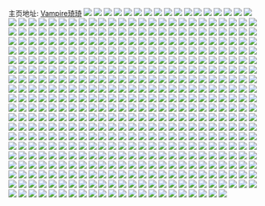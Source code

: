 主页地址: [Vampire琦琦](https://weibo.com/u/5439391860) 
![](https://wx4.sinaimg.cn/mw2000/005W78iMly1h4go2rgod5j31be0vlncm.jpg) 
![](https://wx4.sinaimg.cn/mw2000/005W78iMly1h4go2lp2k6j32yo1z47wm.jpg) 
![](https://wx4.sinaimg.cn/mw2000/005W78iMly1h4go2tb68bj32yo1o2npg.jpg) 
![](https://wx4.sinaimg.cn/mw2000/005W78iMly1h4go2nvzfaj32b5340e83.jpg) 
![](https://wx4.sinaimg.cn/mw2000/005W78iMly1h4go2qkilzj33402dq4qt.jpg) 
![](https://wx4.sinaimg.cn/mw2000/005W78iMly1h4fiqw9nl8j32yo280kjo.jpg) 
![](https://wx4.sinaimg.cn/mw2000/005W78iMly1h4fiqfscz3j30xc2kl7wi.jpg) 
![](https://wx4.sinaimg.cn/mw2000/005W78iMly1h4fir1og6xj32802yoqv8.jpg) 
![](https://wx4.sinaimg.cn/mw2000/005W78iMly1h4fiqdkmapj30xc31nx6p.jpg) 
![](https://wx4.sinaimg.cn/mw2000/005W78iMly1h4fiqnql4qj30xc30c7wi.jpg) 
![](https://wx4.sinaimg.cn/mw2000/005W78iMly1h4fiqsodtkj30uk36lx6p.jpg) 
![](https://wx4.sinaimg.cn/mw2000/005W78iMly1h4fiqhllgcj30xc2mg7wi.jpg) 
![](https://wx4.sinaimg.cn/mw2000/005W78iMly1h4fiqkq4f0j30xc3gtnpe.jpg) 
![](https://wx4.sinaimg.cn/mw2000/005W78iMly1h4fiqqkorhj30xc3uwe82.jpg) 
![](https://wx4.sinaimg.cn/mw2000/005W78iMly1h4f0y89lc7j30xc2tkx6p.jpg) 
![](https://wx4.sinaimg.cn/mw2000/005W78iMly1h4f0y9yi3qj315o29chdt.jpg) 
![](https://wx4.sinaimg.cn/mw2000/005W78iMly1h4f0yblk3bj315o2coe81.jpg) 
![](https://wx4.sinaimg.cn/mw2000/005W78iMly1h4f0ymqcu6j32c0340e85.jpg) 
![](https://wx4.sinaimg.cn/mw2000/005W78iMly1h4f0yhrabxj32802yokjo.jpg) 
![](https://wx4.sinaimg.cn/mw2000/005W78iMly1h4f0yyfixuj31842661ky.jpg) 
![](https://wx4.sinaimg.cn/mw2000/005W78iMly1h4f0ypdoeaj32802he7wj.jpg) 
![](https://wx4.sinaimg.cn/mw2000/005W78iMly1h4f0yitq1gj33402c0e82.jpg) 
![](https://wx4.sinaimg.cn/mw2000/005W78iMly1h4f0ykyjt9j32ch3401l0.jpg) 
![](https://wx4.sinaimg.cn/mw2000/005W78iMly1h4f0yqm3udj33402c0x6q.jpg) 
![](https://wx4.sinaimg.cn/mw2000/005W78iMly1h4f0ywzf9ij3184276b2b.jpg) 
![](https://wx4.sinaimg.cn/mw2000/005W78iMly1h4f0yemqtjj315o335u0y.jpg) 
![](https://wx4.sinaimg.cn/mw2000/005W78iMly1h4f0yu5odcj32yo1o2b2b.jpg) 
![](https://wx4.sinaimg.cn/mw2000/005W78iMly1h4f0z0hbezj32t927fx6r.jpg) 
![](https://wx4.sinaimg.cn/mw2000/005W78iMly1h4f0yrqpdqj33403407wj.jpg) 
![](https://wx4.sinaimg.cn/mw2000/005W78iMly1h46elo2vovj329e340b2c.jpg) 
![](https://wx4.sinaimg.cn/mw2000/005W78iMly1h46elj098yj32c0340e83.jpg) 
![](https://wx4.sinaimg.cn/mw2000/005W78iMly1h42zk00068j33402c0kjl.jpg) 
![](https://wx4.sinaimg.cn/mw2000/005W78iMly1h42zjwu1lwj326y2y31kz.jpg) 
![](https://wx4.sinaimg.cn/mw2000/005W78iMly1h42zk15nq4j33402c0kjl.jpg) 
![](https://wx4.sinaimg.cn/mw2000/005W78iMly1h42zjv3s9uj32db35snpd.jpg) 
![](https://wx4.sinaimg.cn/mw2000/005W78iMly1h42zovew1jj33402c0npd.jpg) 
![](https://wx4.sinaimg.cn/mw2000/005W78iMly1h3ysqh7pdcj315o1qikb8.jpg) 
![](https://wx4.sinaimg.cn/mw2000/005W78iMly1h3ysqj1swpj31o22zmu0z.jpg) 
![](https://wx4.sinaimg.cn/mw2000/005W78iMly1h3ysqjznc1j315o2ete08.jpg) 
![](https://wx4.sinaimg.cn/mw2000/005W78iMly1h3ysqmr0imj31o22yohdv.jpg) 
![](https://wx4.sinaimg.cn/mw2000/005W78iMly1h3ysqn9vzpj31r02c0hdt.jpg) 
![](https://wx4.sinaimg.cn/mw2000/005W78iMly1h3ysqp2r42j31o22yob2b.jpg) 
![](https://wx4.sinaimg.cn/mw2000/005W78iMly1h3ysqgtedij32c0340e81.jpg) 
![](https://wx4.sinaimg.cn/mw2000/005W78iMly1h3ysqqk8ioj31nd2xwe83.jpg) 
![](https://wx4.sinaimg.cn/mw2000/005W78iMly1h3ysqh7pdcj315o1qikb8.jpg) 
![](https://wx4.sinaimg.cn/mw2000/005W78iMly1h3ysqj1swpj31o22zmu0z.jpg) 
![](https://wx4.sinaimg.cn/mw2000/005W78iMly1h3ysqjznc1j315o2ete08.jpg) 
![](https://wx4.sinaimg.cn/mw2000/005W78iMly1h3ysqmr0imj31o22yohdv.jpg) 
![](https://wx4.sinaimg.cn/mw2000/005W78iMly1h3ysqn9vzpj31r02c0hdt.jpg) 
![](https://wx4.sinaimg.cn/mw2000/005W78iMly1h3ysqp2r42j31o22yob2b.jpg) 
![](https://wx4.sinaimg.cn/mw2000/005W78iMly1h3ysqgtedij32c0340e81.jpg) 
![](https://wx4.sinaimg.cn/mw2000/005W78iMly1h3ysqqk8ioj31nd2xwe83.jpg) 
![](https://wx4.sinaimg.cn/mw2000/005W78iMly1h3ysqrebmpj32c03554qq.jpg) 
![](https://wx4.sinaimg.cn/mw2000/005W78iMly1h3yso154xkj32js35snpf.jpg) 
![](https://wx4.sinaimg.cn/mw2000/005W78iMly1h3yso2rzvnj30xc1jo4qp.jpg) 
![](https://wx4.sinaimg.cn/mw2000/005W78iMly1h3yso27bw3j32ic340hdv.jpg) 
![](https://wx4.sinaimg.cn/mw2000/005W78iMly1h3yso3j25bj315o47nhdv.jpg) 
![](https://wx4.sinaimg.cn/mw2000/005W78iMly1h3ysnzzrhwj32db2v51kz.jpg) 
![](https://wx4.sinaimg.cn/mw2000/005W78iMly1h3yso5bbibj315o4434qr.jpg) 
![](https://wx4.sinaimg.cn/mw2000/005W78iMly1h3ysvoa1v1j315o24hx6p.jpg) 
![](https://wx4.sinaimg.cn/mw2000/005W78iMly1h3yso6gym6j30xc1klb29.jpg) 
![](https://wx4.sinaimg.cn/mw2000/005W78iMly1h3yso7hm6aj315o2eskjl.jpg) 
![](https://wx4.sinaimg.cn/mw2000/005W78iMly1h3y7vrp0jhj333z22mkjm.jpg) 
![](https://wx4.sinaimg.cn/mw2000/005W78iMly1h3y7vpkxypj31o02tre82.jpg) 
![](https://wx4.sinaimg.cn/mw2000/005W78iMly1h3y7vse7xfj333y22okjm.jpg) 
![](https://wx4.sinaimg.cn/mw2000/005W78iMly1h3y7vss4gbj30zo0su41s.jpg) 
![](https://wx4.sinaimg.cn/mw2000/005W78iMly1h3y7vqqf1mj33402c0x6p.jpg) 
![](https://wx4.sinaimg.cn/mw2000/005W78iMly1h3y7xgwsa9j32uj24wx6p.jpg) 
![](https://wx4.sinaimg.cn/mw2000/005W78iMly1h3y7vwkh6mj322o340x6q.jpg) 
![](https://wx4.sinaimg.cn/mw2000/005W78iMly1h3y7vuue5pj32yo280b2a.jpg) 
![](https://wx4.sinaimg.cn/mw2000/005W78iMly1h3y7vtmxm0j32yo280u0y.jpg) 
![](https://wx4.sinaimg.cn/mw2000/005W78iMly1h3vb2hr5ltj31842ne4qq.jpg) 
![](https://wx4.sinaimg.cn/mw2000/005W78iMly1h3vb2jrfy0j31842ne1kx.jpg) 
![](https://wx4.sinaimg.cn/mw2000/005W78iMly1h3vb2l4kg7j31842ne4qp.jpg) 
![](https://wx4.sinaimg.cn/mw2000/005W78iMly1h3vci0r72xj31842nee81.jpg) 
![](https://wx4.sinaimg.cn/mw2000/005W78iMly1h3vb2mg72mj31832go4qp.jpg) 
![](https://wx4.sinaimg.cn/mw2000/005W78iMly1h3vb2rqbvfj31842nekjl.jpg) 
![](https://wx4.sinaimg.cn/mw2000/005W78iMly1h3vb2q0ro5j31842nekjl.jpg) 
![](https://wx4.sinaimg.cn/mw2000/005W78iMly1h3vb2tpbthj31842nekjl.jpg) 
![](https://wx4.sinaimg.cn/mw2000/005W78iMly1h3vb2srgfcj31842nekjl.jpg) 
![](https://wx4.sinaimg.cn/mw2000/005W78iMly1h3pk39r793j32c0340x6q.jpg) 
![](https://wx4.sinaimg.cn/mw2000/005W78iMly1h3pk3cpznwj32c0340x6q.jpg) 
![](https://wx4.sinaimg.cn/mw2000/005W78iMly1h3pk3i3oacj32c0340x6q.jpg) 
![](https://wx4.sinaimg.cn/mw2000/005W78iMly1h3pk3ekstrj315o31k4qq.jpg) 
![](https://wx4.sinaimg.cn/mw2000/005W78iMly1h3pk3gpaxbj315o2eu7wh.jpg) 
![](https://wx4.sinaimg.cn/mw2000/005W78iMly1h3pk3ft1w4j315o32kqv5.jpg) 
![](https://wx4.sinaimg.cn/mw2000/005W78iMly1h3pk3bakcuj32c0340qv6.jpg) 
![](https://wx4.sinaimg.cn/mw2000/005W78iMly1h3pk3m6u7ej32802yo1kz.jpg) 
![](https://wx4.sinaimg.cn/mw2000/005W78iMly1h3pk387thnj32c0340x6p.jpg) 
![](https://wx4.sinaimg.cn/mw2000/005W78iMly1h3obyrt2asj315o1qib1c.jpg) 
![](https://wx4.sinaimg.cn/mw2000/005W78iMly1h3obz35scvj32yo280npf.jpg) 
![](https://wx4.sinaimg.cn/mw2000/005W78iMly1h3obyy7jz6j315o1o77rg.jpg) 
![](https://wx4.sinaimg.cn/mw2000/005W78iMly1h3obyxoxmfj30xc1k97qp.jpg) 
![](https://wx4.sinaimg.cn/mw2000/005W78iMly1h3obywjsthj32da35sb2d.jpg) 
![](https://wx4.sinaimg.cn/mw2000/005W78iMly1h3obyyodosj315o1aw1kx.jpg) 
![](https://wx4.sinaimg.cn/mw2000/005W78iMly1h3obyr3k74j33402c0npe.jpg) 
![](https://wx4.sinaimg.cn/mw2000/005W78iMly1h3obypvhg0j32ye1yz1l0.jpg) 
![](https://wx4.sinaimg.cn/mw2000/005W78iMly1h3obz1tciij32yo1o2hdx.jpg) 
![](https://wx4.sinaimg.cn/mw2000/005W78iMly1h3obxb3gdoj32c0340qv5.jpg) 
![](https://wx4.sinaimg.cn/mw2000/005W78iMly1h3obx0t6uuj327x2ym1l0.jpg) 
![](https://wx4.sinaimg.cn/mw2000/005W78iMly1h3obww9ecxj32dc35sb29.jpg) 
![](https://wx4.sinaimg.cn/mw2000/005W78iMly1h3obwx7z1ij315o1k8nnr.jpg) 
![](https://wx4.sinaimg.cn/mw2000/005W78iMly1h3obx5uj9mj32yo280qv6.jpg) 
![](https://wx4.sinaimg.cn/mw2000/005W78iMly1h3obwwulzxj315o1qi4qp.jpg) 
![](https://wx4.sinaimg.cn/mw2000/005W78iMly1h3obwygdhfj335s23w1l0.jpg) 
![](https://wx4.sinaimg.cn/mw2000/005W78iMly1h3obx9crojj32b82y9hdv.jpg) 
![](https://wx4.sinaimg.cn/mw2000/005W78iMly1h3obxacfmgj32c0340e82.jpg) 
![](https://wx4.sinaimg.cn/mw2000/005W78iMly1h3h0y785xmj329v316kjn.jpg) 
![](https://wx4.sinaimg.cn/mw2000/005W78iMly1h3h0xt6mfrj32802yob2b.jpg) 
![](https://wx4.sinaimg.cn/mw2000/005W78iMly1h3h1jzvyufj3295340e84.jpg) 
![](https://wx4.sinaimg.cn/mw2000/005W78iMly1h3h0xv5pp9j32802zjqv7.jpg) 
![](https://wx4.sinaimg.cn/mw2000/005W78iMly1h3h0xnme4wj32802yoe83.jpg) 
![](https://wx4.sinaimg.cn/mw2000/005W78iMly1h3ctvtbqczj32yo280x6q.jpg) 
![](https://wx4.sinaimg.cn/mw2000/005W78iMly1h3ctm1uxq7j32803037wj.jpg) 
![](https://wx4.sinaimg.cn/mw2000/005W78iMly1h3ctlh58hvj32802you0y.jpg) 
![](https://wx4.sinaimg.cn/mw2000/005W78iMly1h3ctlmbor0j326f2yo1kz.jpg) 
![](https://wx4.sinaimg.cn/mw2000/005W78iMly1h3ctm2ydl0j32qi27mx6p.jpg) 
![](https://wx4.sinaimg.cn/mw2000/005W78iMly1h3ctlsnpebj32yo277hdv.jpg) 
![](https://wx4.sinaimg.cn/mw2000/005W78iMly1h3ctlxlo8zj32802yokjn.jpg) 
![](https://wx4.sinaimg.cn/mw2000/005W78iMly1h3ctoagp28j31842ne4qp.jpg) 
![](https://wx4.sinaimg.cn/mw2000/005W78iMly1h3ctlz2ilsj32802yoe82.jpg) 
![](https://wx4.sinaimg.cn/mw2000/005W78iMly1h3b3z5jwzkj32802yob2b.jpg) 
![](https://wx4.sinaimg.cn/mw2000/005W78iMly1h3b3z6kwo5j32802yoe83.jpg) 
![](https://wx4.sinaimg.cn/mw2000/005W78iMly1h3b3z7z5t2j32802yoqv7.jpg) 
![](https://wx4.sinaimg.cn/mw2000/005W78iMly1h3b3z901n3j32812yonpf.jpg) 
![](https://wx4.sinaimg.cn/mw2000/005W78iMly1h3b3z9y9t8j32802y24qr.jpg) 
![](https://wx4.sinaimg.cn/mw2000/005W78iMly1h3b3zbacdrj32802yo7wj.jpg) 
![](https://wx4.sinaimg.cn/mw2000/005W78iMly1h3b3zdvazuj32802yo4qt.jpg) 
![](https://wx4.sinaimg.cn/mw2000/005W78iMly1h3b3zlr7h6j32802yox6q.jpg) 
![](https://wx4.sinaimg.cn/mw2000/005W78iMly1h3b3zkqixgj32812you0y.jpg) 
![](https://wx4.sinaimg.cn/mw2000/005W78iMly1h3b402rq4fj32802yo4qt.jpg) 
![](https://wx4.sinaimg.cn/mw2000/005W78iMly1h3758wy78jj30m80m8jv9.jpg) 
![](https://wx4.sinaimg.cn/mw2000/005W78iMly1h32xj19eeaj31jk1tnnhe.jpg) 
![](https://wx4.sinaimg.cn/mw2000/005W78iMly1h32xjpdq5sj30u00csq5y.jpg) 
![](https://wx4.sinaimg.cn/mw2000/005W78iMly1h32xjq8gn1j31jk1umkcq.jpg) 
![](https://wx4.sinaimg.cn/mw2000/005W78iMly1h32xjpxhifj30u01hc7el.jpg) 
![](https://wx4.sinaimg.cn/mw2000/005W78iMly1h32xjqkt7dj30p018gjz0.jpg) 
![](https://wx4.sinaimg.cn/mw2000/005W78iMly1h32xjqwadjj30s318f7a9.jpg) 
![](https://wx4.sinaimg.cn/mw2000/005W78iMly1h32xjr6ma9j30w018f46q.jpg) 
![](https://wx4.sinaimg.cn/mw2000/005W78iMly1h32xjrfd2rj30sq18fn66.jpg) 
![](https://wx4.sinaimg.cn/mw2000/005W78iMly1h318j6gq49j32802yo7wk.jpg) 
![](https://wx4.sinaimg.cn/mw2000/005W78iMly1h318j9cb5oj32yo280qv7.jpg) 
![](https://wx4.sinaimg.cn/mw2000/005W78iMly1h318l1pow2j33402c0hdu.jpg) 
![](https://wx4.sinaimg.cn/mw2000/005W78iMly1h2whsnfd00j32c0340hdv.jpg) 
![](https://wx4.sinaimg.cn/mw2000/005W78iMly1h2vfm2bicvj33402c0hdv.jpg) 
![](https://wx4.sinaimg.cn/mw2000/005W78iMly1h2vflzjh5hj32c03401ky.jpg) 
![](https://wx4.sinaimg.cn/mw2000/005W78iMly1h2vfm3rukfj33402c01kz.jpg) 
![](https://wx4.sinaimg.cn/mw2000/005W78iMly1h2vfta36q2j32c032wkjn.jpg) 
![](https://wx4.sinaimg.cn/mw2000/005W78iMly1h2vfss9j3bj315o1kf7wh.jpg) 
![](https://wx4.sinaimg.cn/mw2000/005W78iMly1h2vfmaq05tj32c03407wj.jpg) 
![](https://wx4.sinaimg.cn/mw2000/005W78iMly1h2vfmdv3xpj32bz340x6p.jpg) 
![](https://wx4.sinaimg.cn/mw2000/005W78iMly1h2vfnq2so6j32802yohdv.jpg) 
![](https://wx4.sinaimg.cn/mw2000/005W78iMly1h2vfmceinvj32dd35sx6p.jpg) 
![](https://wx4.sinaimg.cn/mw2000/005W78iMly1h2srpxv6jqj30mi0u0124.jpg) 
![](https://wx4.sinaimg.cn/mw2000/005W78iMly1h2nfqx0czhj315o4if4qp.jpg) 
![](https://wx4.sinaimg.cn/mw2000/005W78iMly1h2nfqxgpbrj30zo256qg4.jpg) 
![](https://wx4.sinaimg.cn/mw2000/005W78iMly1h2julccdg3j32c0340x6p.jpg) 
![](https://wx4.sinaimg.cn/mw2000/005W78iMly1h2julbhx58j31s135shdt.jpg) 
![](https://wx4.sinaimg.cn/mw2000/005W78iMly1h2julaxr0qj326g35se82.jpg) 
![](https://wx4.sinaimg.cn/mw2000/005W78iMly1h2jul9jf5rj32dd2xyqv6.jpg) 
![](https://wx4.sinaimg.cn/mw2000/005W78iMly1h2hbzp4ck5j30ku112afk.jpg) 
![](https://wx4.sinaimg.cn/mw2000/005W78iMly1h2f0yd19s3j3340340npe.jpg) 
![](https://wx4.sinaimg.cn/mw2000/005W78iMly1h2f0yeej8aj333z2byb2b.jpg) 
![](https://wx4.sinaimg.cn/mw2000/005W78iMly1h2f0ydn9dcj331f31fb2a.jpg) 
![](https://wx4.sinaimg.cn/mw2000/005W78iMly1h2f0yfc8ulj33402c0hdu.jpg) 
![](https://wx4.sinaimg.cn/mw2000/005W78iMly1h2f0ygbuebj32c02z6u0z.jpg) 
![](https://wx4.sinaimg.cn/mw2000/005W78iMly1h2f0yhgnnjj32sk340qv6.jpg) 
![](https://wx4.sinaimg.cn/mw2000/005W78iMly1h2f0yjh4zjj333z33z4qu.jpg) 
![](https://wx4.sinaimg.cn/mw2000/005W78iMly1h2f0ylgtymj33403407wm.jpg) 
![](https://wx4.sinaimg.cn/mw2000/005W78iMly1h2f0ybznarj333z2bzb2b.jpg) 
![](https://wx4.sinaimg.cn/mw2000/005W78iMly1h2e2ugbybbj333z341qv8.jpg) 
![](https://wx4.sinaimg.cn/mw2000/005W78iMly1h2e2udmzj8j333z33vqv8.jpg) 
![](https://wx4.sinaimg.cn/mw2000/005W78iMly1h2e2uexijtj333z33z7wj.jpg) 
![](https://wx4.sinaimg.cn/mw2000/005W78iMly1h2e2ubwt2xj32sk340b2b.jpg) 
![](https://wx4.sinaimg.cn/mw2000/005W78iMly1h2cse47130j33402c0qv7.jpg) 
![](https://wx4.sinaimg.cn/mw2000/005W78iMly1h2diqh7i0yj30zo126wsi.jpg) 
![](https://wx4.sinaimg.cn/mw2000/005W78iMly1h2csecke9kj33402c0u0z.jpg) 
![](https://wx4.sinaimg.cn/mw2000/005W78iMly1h2csebgydvj33402c01kz.jpg) 
![](https://wx4.sinaimg.cn/mw2000/005W78iMly1h2csead774j333z2bzkjn.jpg) 
![](https://wx4.sinaimg.cn/mw2000/005W78iMly1h2cse8i2x0j32560zonpf.jpg) 
![](https://wx4.sinaimg.cn/mw2000/005W78iMly1h2b3sxbz6bj33402hwb2a.jpg) 
![](https://wx4.sinaimg.cn/mw2000/005W78iMly1h2b3t15fmfj32c030mx6r.jpg) 
![](https://wx4.sinaimg.cn/mw2000/005W78iMly1h2b3t34o9nj32k52c0b2b.jpg) 
![](https://wx4.sinaimg.cn/mw2000/005W78iMly1h2b3tffo11j32c031z7wk.jpg) 
![](https://wx4.sinaimg.cn/mw2000/005W78iMly1h2b3svlbhjj32by2byx6p.jpg) 
![](https://wx4.sinaimg.cn/mw2000/005W78iMly1h2b3t6aozaj33402c07wi.jpg) 
![](https://wx4.sinaimg.cn/mw2000/005W78iMly1h2b3tdcjp2j32c0340hdv.jpg) 
![](https://wx4.sinaimg.cn/mw2000/005W78iMly1h2b3t54kzrj320k2z2x6q.jpg) 
![](https://wx4.sinaimg.cn/mw2000/005W78iMly1h2b3sy8berj32go340e81.jpg) 
![](https://wx4.sinaimg.cn/mw2000/005W78iMly1h28bca7dy0j32802ypu0y.jpg) 
![](https://wx4.sinaimg.cn/mw2000/005W78iMly1h28bcc32jkj32802yp1kz.jpg) 
![](https://wx4.sinaimg.cn/mw2000/005W78iMly1h28bcgkruuj32802yohdv.jpg) 
![](https://wx4.sinaimg.cn/mw2000/005W78iMly1h28bcdcqxyj32802ypu0z.jpg) 
![](https://wx4.sinaimg.cn/mw2000/005W78iMly1h28bchhprdj31y02liqv5.jpg) 
![](https://wx4.sinaimg.cn/mw2000/005W78iMly1h28bcedrqej32c03401ky.jpg) 
![](https://wx4.sinaimg.cn/mw2000/005W78iMly1h28bcjessxj33402c0x6r.jpg) 
![](https://wx4.sinaimg.cn/mw2000/005W78iMly1h28bc7w1ucj334032onpf.jpg) 
![](https://wx4.sinaimg.cn/mw2000/005W78iMly1h28bckgq3nj32c03401ky.jpg) 
![](https://wx4.sinaimg.cn/mw2000/005W78iMly1h2006y41j3j33402c01kz.jpg) 
![](https://wx4.sinaimg.cn/mw2000/005W78iMly1h2006z1w3ij32c0340x6q.jpg) 
![](https://wx4.sinaimg.cn/mw2000/005W78iMly1h2006zweh3j32bz2bze82.jpg) 
![](https://wx4.sinaimg.cn/mw2000/005W78iMly1h2007kad8vj33402c0kjn.jpg) 
![](https://wx4.sinaimg.cn/mw2000/005W78iMly1h20070uhaxj32c02ft7wi.jpg) 
![](https://wx4.sinaimg.cn/mw2000/005W78iMly1h2008c4eb1j333y2byx6q.jpg) 
![](https://wx4.sinaimg.cn/mw2000/005W78iMly1h1xn0zmrxsj33402c07wh.jpg) 
![](https://wx4.sinaimg.cn/mw2000/005W78iMly1h1xn0yuqlwj33402kfhdt.jpg) 
![](https://wx4.sinaimg.cn/mw2000/005W78iMly1h1xn14kxlbj33402c0qv7.jpg) 
![](https://wx4.sinaimg.cn/mw2000/005W78iMly1h1xn11fvo0j32c032lnpf.jpg) 
![](https://wx4.sinaimg.cn/mw2000/005W78iMly1h1xn12e414j333z2bz7wi.jpg) 
![](https://wx4.sinaimg.cn/mw2000/005W78iMly1h1xn10dz8uj334022onpe.jpg) 
![](https://wx4.sinaimg.cn/mw2000/005W78iMly1h1vltll68uj32c133zb2a.jpg) 
![](https://wx4.sinaimg.cn/mw2000/005W78iMly1h1vltmhr9vj32ef35s7wj.jpg) 
![](https://wx4.sinaimg.cn/mw2000/005W78iMly1h1vltmxqi6j30zo0qcaow.jpg) 
![](https://wx4.sinaimg.cn/mw2000/005W78iMly1h1vltkdt8bj334033w1kz.jpg) 
![](https://wx4.sinaimg.cn/mw2000/005W78iMly1h1t7hjuy2bj32c032ue83.jpg) 
![](https://wx4.sinaimg.cn/mw2000/005W78iMly1h1t7hl9yggj32c02c0hdv.jpg) 
![](https://wx4.sinaimg.cn/mw2000/005W78iMly1h1rxql726gj30u60tuk53.jpg) 
![](https://wx4.sinaimg.cn/mw2000/005W78iMly1h1rxqk27ykj333z2bzhdw.jpg) 
![](https://wx4.sinaimg.cn/mw2000/005W78iMly1h1ryhec47gj315o2g8tvo.jpg) 
![](https://wx4.sinaimg.cn/mw2000/005W78iMly1h1qhaq5uy6j32560zo7wi.jpg) 
![](https://wx4.sinaimg.cn/mw2000/005W78iMly1h1qhalu8ijj32560zo4qq.jpg) 
![](https://wx4.sinaimg.cn/mw2000/005W78iMly1h1qhaseaioj32560zo4qq.jpg) 
![](https://wx4.sinaimg.cn/mw2000/005W78iMly1h1qhauilw6j32560zob2a.jpg) 
![](https://wx4.sinaimg.cn/mw2000/005W78iMly1h1oraegl16j32c0340u0x.jpg) 
![](https://wx4.sinaimg.cn/mw2000/005W78iMly1h1orafbda9j32bl33hhdt.jpg) 
![](https://wx4.sinaimg.cn/mw2000/005W78iMly1h1orafyy8aj327b2xqqv5.jpg) 
![](https://wx4.sinaimg.cn/mw2000/005W78iMly1h1oraguuvzj32c02o2kjm.jpg) 
![](https://wx4.sinaimg.cn/mw2000/005W78iMly1h1oraie1xcj333z33zu0z.jpg) 
![](https://wx4.sinaimg.cn/mw2000/005W78iMly1h1oradf6jsj333y341x6q.jpg) 
![](https://wx4.sinaimg.cn/mw2000/005W78iMly1h1nchsn5jnj333z33zkjn.jpg) 
![](https://wx4.sinaimg.cn/mw2000/005W78iMly1h1ncna232wj30u01hcn8j.jpg) 
![](https://wx4.sinaimg.cn/mw2000/005W78iMly1h1jxup9jnzj328h2xakjn.jpg) 
![](https://wx4.sinaimg.cn/mw2000/005W78iMly1h1jxukt3ffj32c02c0qv7.jpg) 
![](https://wx4.sinaimg.cn/mw2000/005W78iMly1h1jycplmf9j33402c04qs.jpg) 
![](https://wx4.sinaimg.cn/mw2000/005W78iMly1h1jxulkhaxj32qo2c0x6p.jpg) 
![](https://wx4.sinaimg.cn/mw2000/005W78iMly1h1jy3ptekqj31kl2rg4qq.jpg) 
![](https://wx4.sinaimg.cn/mw2000/005W78iMly1h1jy3sacz7j3340340e82.jpg) 
![](https://wx4.sinaimg.cn/mw2000/005W78iMly1h1jy3r8cw9j32c02c04qs.jpg) 
![](https://wx4.sinaimg.cn/mw2000/005W78iMly1h1jxun3lm7j32762c0b2a.jpg) 
![](https://wx4.sinaimg.cn/mw2000/005W78iMly1h1jxurbjvij32oo1s5x6q.jpg) 
![](https://wx4.sinaimg.cn/mw2000/005W78iMly1h1hsv31sowj32c03404qr.jpg) 
![](https://wx4.sinaimg.cn/mw2000/005W78iMly1h1hsv3ld4zj31r02c0b29.jpg) 
![](https://wx4.sinaimg.cn/mw2000/005W78iMly1h1hsv495t1j32c02c0u0x.jpg) 
![](https://wx4.sinaimg.cn/mw2000/005W78iMly1h1d2f66meaj33402c01kz.jpg) 
![](https://wx4.sinaimg.cn/mw2000/005W78iMly1h1d2fborqij33402c0u11.jpg) 
![](https://wx4.sinaimg.cn/mw2000/005W78iMly1h1d2fd5flhj32bz2tpx6p.jpg) 
![](https://wx4.sinaimg.cn/mw2000/005W78iMly1h1d2f72s0dj32c02c04qq.jpg) 
![](https://wx4.sinaimg.cn/mw2000/005W78iMly1h1au0pold6j33402c0npf.jpg) 
![](https://wx4.sinaimg.cn/mw2000/005W78iMly1h1au0qseisj32c02c04qr.jpg) 
![](https://wx4.sinaimg.cn/mw2000/005W78iMly1h1au1fv0okj32c0340hdu.jpg) 
![](https://wx4.sinaimg.cn/mw2000/005W78iMly1h1au0s057uj333z2bzqv8.jpg) 
![](https://wx4.sinaimg.cn/mw2000/005W78iMly1h1994iwcvdj31oc1ocx6p.jpg) 
![](https://wx4.sinaimg.cn/mw2000/005W78iMly1h1994jym9tj333z2bzhdw.jpg) 
![](https://wx4.sinaimg.cn/mw2000/005W78iMly1h1994kqn2ej333z33z4qq.jpg) 
![](https://wx4.sinaimg.cn/mw2000/005W78iMly1h19968zpyuj333z2bzqv7.jpg) 
![](https://wx4.sinaimg.cn/mw2000/005W78iMly1h189apifkuj32c02u71l1.jpg) 
![](https://wx4.sinaimg.cn/mw2000/005W78iMly1h189aqqhm6j32sf215npf.jpg) 
![](https://wx4.sinaimg.cn/mw2000/005W78iMly1h189ar9v72j31mc17rx5v.jpg) 
![](https://wx4.sinaimg.cn/mw2000/005W78iMly1h189aoaosoj32c03407wj.jpg) 
![](https://wx4.sinaimg.cn/mw2000/005W78iMly1h189atcd4kj31ba0zgtk2.jpg) 
![](https://wx4.sinaimg.cn/mw2000/005W78iMly1h175423427j319w0u0aou.jpg) 
![](https://wx4.sinaimg.cn/mw2000/005W78iMly1h17545pqh2j30zo256x6p.jpg) 
![](https://wx4.sinaimg.cn/mw2000/005W78iMly1h17547bm0oj30zo256u0x.jpg) 
![](https://wx4.sinaimg.cn/mw2000/005W78iMly1h17548lov9j30zo256x6p.jpg) 
![](https://wx4.sinaimg.cn/mw2000/005W78iMly1h15uvghqpyj32zq2bzhdw.jpg) 
![](https://wx4.sinaimg.cn/mw2000/005W78iMly1h15uvi1nq4j32c02c0e84.jpg) 
![](https://wx4.sinaimg.cn/mw2000/005W78iMly1h15uvf3wpvj32c02vxnpf.jpg) 
![](https://wx4.sinaimg.cn/mw2000/005W78iMly1h15uvdhjoej32bz2f1u0z.jpg) 
![](https://wx4.sinaimg.cn/mw2000/005W78iMly1h12179h2hmj315o44ax3a.jpg) 
![](https://wx4.sinaimg.cn/mw2000/005W78iMly1h0z2mknvgij333z22x1l0.jpg) 
![](https://wx4.sinaimg.cn/mw2000/005W78iMly1h0z2mixe4cj32c02c0npg.jpg) 
![](https://wx4.sinaimg.cn/mw2000/005W78iMly1h0z2mmfxm1j33402c0u10.jpg) 
![](https://wx4.sinaimg.cn/mw2000/005W78iMly1h0vvtsgmelj32bz2qonpf.jpg) 
![](https://wx4.sinaimg.cn/mw2000/005W78iMly1h0vvua562xj33402c0u10.jpg) 
![](https://wx4.sinaimg.cn/mw2000/005W78iMly1h0vvtva0c4j33402c0nph.jpg) 
![](https://wx4.sinaimg.cn/mw2000/005W78iMly1h0vvtx2yj4j32c02c04qs.jpg) 
![](https://wx4.sinaimg.cn/mw2000/005W78iMly1h0vvtrft88j334027y4qs.jpg) 
![](https://wx4.sinaimg.cn/mw2000/005W78iMly1h0vvu7fom5j333z33znpi.jpg) 
![](https://wx4.sinaimg.cn/mw2000/005W78iMly1h0vvubpafxj3340340kjn.jpg) 
![](https://wx4.sinaimg.cn/mw2000/005W78iMly1h0vvudm9q4j333z2bzkjn.jpg) 
![](https://wx4.sinaimg.cn/mw2000/005W78iMly1h0vvxhsxbsj31n82m7u0x.jpg) 
![](https://wx4.sinaimg.cn/mw2000/005W78iMly1h0vvxmqoyyj33402007wk.jpg) 
![](https://wx4.sinaimg.cn/mw2000/005W78iMly1h0sugvdv7vj30zo2567q2.jpg) 
![](https://wx4.sinaimg.cn/mw2000/005W78iMly1h0ovdzhhpij313r0k5n7a.jpg) 
![](https://wx4.sinaimg.cn/mw2000/005W78iMly1h0ovl67zbrj30zo256hdu.jpg) 
![](https://wx4.sinaimg.cn/mw2000/005W78iMly1h0ovlbjp04j30zo2567wi.jpg) 
![](https://wx4.sinaimg.cn/mw2000/005W78iMly1h0no6467m5j30u01hcn1y.jpg) 
![](https://wx4.sinaimg.cn/mw2000/005W78iMly1h0k9ufvq4aj33402w6x6r.jpg) 
![](https://wx4.sinaimg.cn/mw2000/005W78iMly1h0k9uhtixxj32452ruhdv.jpg) 
![](https://wx4.sinaimg.cn/mw2000/005W78iMly1h0k9uea1ugj32zz2c0b2c.jpg) 
![](https://wx4.sinaimg.cn/mw2000/005W78iMly1h0k9uixa04j32c0340kjn.jpg) 
![](https://wx4.sinaimg.cn/mw2000/005W78iMly1h06xo8pjwpj30u013xaj0.jpg) 
![](https://wx4.sinaimg.cn/mw2000/005W78iMly1h06xobc6lgj31jk29lx6p.jpg) 
![](https://wx4.sinaimg.cn/mw2000/005W78iMly1h06xobtjd7j31jk0yyqsn.jpg) 
![](https://wx4.sinaimg.cn/mw2000/005W78iMly1h06xo93x07j31jk11119j.jpg) 
![](https://wx4.sinaimg.cn/mw2000/005W78iMly1h06xo9mywuj31900u0avu.jpg) 
![](https://wx4.sinaimg.cn/mw2000/005W78iMly1h06xoa1ql8j31jk1117sk.jpg) 
![](https://wx4.sinaimg.cn/mw2000/005W78iMly1h06xoafc3jj31jk1117wh.jpg) 
![](https://wx4.sinaimg.cn/mw2000/005W78iMly1h06xoaqtxgj31jk14je7c.jpg) 
![](https://wx4.sinaimg.cn/mw2000/005W78iMly1h06xoc9bo6j31jk2bcnpd.jpg) 
![](https://wx4.sinaimg.cn/mw2000/005W78iMly1h06xocopjjj31jk1114qp.jpg) 
![](https://wx4.sinaimg.cn/mw2000/005W78iMly1h06xod41bej31jk16atxg.jpg) 
![](https://wx4.sinaimg.cn/mw2000/005W78iMly1h06xodh5rwj322o160dha.jpg) 
![](https://wx4.sinaimg.cn/mw2000/005W78iMly1h06xodmycwj322o160myn.jpg) 
![](https://wx4.sinaimg.cn/mw2000/005W78iMly1h06xodsqe0j322o16077d.jpg) 
![](https://wx4.sinaimg.cn/mw2000/005W78iMly1h06xoyqe9nj31jk160hd7.jpg) 
![](https://wx4.sinaimg.cn/mw2000/005W78iMly1h06xozdivqj31jk2bckjl.jpg) 
![](https://wx4.sinaimg.cn/mw2000/005W78iMly1h06xoy8w8hj30v90khgqn.jpg) 
![](https://wx4.sinaimg.cn/mw2000/005W78iMly1h02tko104fj315o1qie81.jpg) 
![](https://wx4.sinaimg.cn/mw2000/005W78iMly1h02tkn2u5ij32c02o4hdu.jpg) 
![](https://wx4.sinaimg.cn/mw2000/005W78iMly1h02tkojosjj315o2p87wh.jpg) 
![](https://wx4.sinaimg.cn/mw2000/005W78iMly1h02tkknmebj315o335b2a.jpg) 
![](https://wx4.sinaimg.cn/mw2000/005W78iMly1h02tklxbmgj33402hwhdu.jpg) 
![](https://wx4.sinaimg.cn/mw2000/005W78iMly1h0165xtyf3j32yo280x6r.jpg) 
![](https://wx4.sinaimg.cn/mw2000/005W78iMly1h015qeawd0j32c03401kz.jpg) 
![](https://wx4.sinaimg.cn/mw2000/005W78iMly1h014rkic0pj32c0340kjl.jpg) 
![](https://wx4.sinaimg.cn/mw2000/005W78iMly1h015o64hasj31s035su0y.jpg) 
![](https://wx4.sinaimg.cn/mw2000/005W78iMly1h015o72anrj32yo280hdv.jpg) 
![](https://wx4.sinaimg.cn/mw2000/005W78iMly1gzwr7ovo2kj32802yo4qs.jpg) 
![](https://wx4.sinaimg.cn/mw2000/005W78iMly1gzwr8cuom7j32802you10.jpg) 
![](https://wx4.sinaimg.cn/mw2000/005W78iMly1gzwr7ky9syj325d2yo4qs.jpg) 
![](https://wx4.sinaimg.cn/mw2000/005W78iMly1gzwr7m2v2oj32wn280qv7.jpg) 
![](https://wx4.sinaimg.cn/mw2000/005W78iMly1gzwr7nlxzrj32yo2807wk.jpg) 
![](https://wx4.sinaimg.cn/mw2000/005W78iMly1gzwr8k0cs7j30tf13zatj.jpg) 
![](https://wx4.sinaimg.cn/mw2000/005W78iMly1gzus4pwqo9j30zg1banc0.jpg) 
![](https://wx4.sinaimg.cn/mw2000/005W78iMly1gzus4jqoduj315o24v7wh.jpg) 
![](https://wx4.sinaimg.cn/mw2000/005W78iMly1gzus4i0kmyj32c0340kjn.jpg) 
![](https://wx4.sinaimg.cn/mw2000/005W78iMly1gzus4j2s6kj32c0340x6r.jpg) 
![](https://wx4.sinaimg.cn/mw2000/005W78iMly1gzq6ta9gv1j32yo280u0y.jpg) 
![](https://wx4.sinaimg.cn/mw2000/005W78iMly1gzq6tb0hjwj327f2yrb2a.jpg) 
![](https://wx4.sinaimg.cn/mw2000/005W78iMly1gzp2fidmrtj32052tanpd.jpg) 
![](https://wx4.sinaimg.cn/mw2000/005W78iMly1gzk25aw5f4j32yo2807wj.jpg) 
![](https://wx4.sinaimg.cn/mw2000/005W78iMly1gzk25cn6nej32yo280hdv.jpg) 
![](https://wx4.sinaimg.cn/mw2000/005W78iMly1gzk25f7sn5j32442rs7wh.jpg) 
![](https://wx4.sinaimg.cn/mw2000/005W78iMly1gzk25dv1hmj32c0340kjl.jpg) 
![](https://wx4.sinaimg.cn/mw2000/005W78iMly1gzgexspen4j31sc2dsqv5.jpg) 
![](https://wx4.sinaimg.cn/mw2000/005W78iMly1gzgexpf03oj31sc2dsu0x.jpg) 
![](https://wx4.sinaimg.cn/mw2000/005W78iMly1gzgexttgmvj31sc2dsu0x.jpg) 
![](https://wx4.sinaimg.cn/mw2000/005W78iMly1gzelgup8tyj32c030pnpg.jpg) 
![](https://wx4.sinaimg.cn/mw2000/005W78iMly1gzelgqa4laj32c03417wi.jpg) 
![](https://wx4.sinaimg.cn/mw2000/005W78iMly1gzelgo9a5dj31vx2c0x6p.jpg) 
![](https://wx4.sinaimg.cn/mw2000/005W78iMly1gzelgwz67kj33402c0u10.jpg) 
![](https://wx4.sinaimg.cn/mw2000/005W78iMly1gzcvl2l6c2j30zo2560y4.jpg) 
![](https://wx4.sinaimg.cn/mw2000/005W78iMly1gzcvkzfm89j32802yokjm.jpg) 
![](https://wx4.sinaimg.cn/mw2000/005W78iMly1gzcvl1sj6rj32802yokjm.jpg) 
![](https://wx4.sinaimg.cn/mw2000/005W78iMly1gzcvl3xfuej32aq3471ky.jpg) 
![](https://wx4.sinaimg.cn/mw2000/005W78iMly1gzcvv2c3umj315o448e81.jpg) 
![](https://wx4.sinaimg.cn/mw2000/005W78iMly1gzcvv1h2svj329x3401ky.jpg) 
![](https://wx4.sinaimg.cn/mw2000/005W78iMly1gzbrpenumqj32c033yu0y.jpg) 
![](https://wx4.sinaimg.cn/mw2000/005W78iMly1gzbrpd6csxj32yo280kjo.jpg) 
![](https://wx4.sinaimg.cn/mw2000/005W78iMly1gz9ymyz8nkj32152pkqv6.jpg) 
![](https://wx4.sinaimg.cn/mw2000/005W78iMly1gz9ymxn4xtj32yo280kjn.jpg) 
![](https://wx4.sinaimg.cn/mw2000/005W78iMly1gz9ymw3cebj32yo2807wk.jpg) 
![](https://wx4.sinaimg.cn/mw2000/005W78iMly1gz5z918g99j32yo280b2c.jpg) 
![](https://wx4.sinaimg.cn/mw2000/005W78iMly1gz5z92t1ocj32yo280qv6.jpg) 
![](https://wx4.sinaimg.cn/mw2000/005W78iMly1gz5z8zhfvej31o02yo4qq.jpg) 
![](https://wx4.sinaimg.cn/mw2000/005W78iMly1gz2ayypwawj334023hu10.jpg) 
![](https://wx4.sinaimg.cn/mw2000/005W78iMly1gz2ayow1ovj3340340npf.jpg) 
![](https://wx4.sinaimg.cn/mw2000/005W78iMly1gz2aymdpywj315o1qi7wh.jpg) 
![](https://wx4.sinaimg.cn/mw2000/005W78iMly1gz2aylz6hrj315o33v4qp.jpg) 
![](https://wx4.sinaimg.cn/mw2000/005W78iMly1gz2aypk5fuj315o1ayqqz.jpg) 
![](https://wx4.sinaimg.cn/mw2000/005W78iMly1gz2aymuhjdj315o33mb29.jpg) 
![](https://wx4.sinaimg.cn/mw2000/005W78iMly1gz2ayt4lqdj32dg35sx6v.jpg) 
![](https://wx4.sinaimg.cn/mw2000/005W78iMly1gz2ayw1iubj32z52c0hdx.jpg) 
![](https://wx4.sinaimg.cn/mw2000/005W78iMly1gz2ayl7146j3340340qv9.jpg) 
![](https://wx4.sinaimg.cn/mw2000/005W78iMly1gz2az0ra4lj323t35sqv7.jpg) 
![](https://wx4.sinaimg.cn/mw2000/005W78iMly1gyza3cmss5j324x340e83.jpg) 
![](https://wx4.sinaimg.cn/mw2000/005W78iMly1gyza36ktuaj32802yp1l0.jpg) 
![](https://wx4.sinaimg.cn/mw2000/005W78iMly1gyx4m54wqjj333y1yee84.jpg) 
![](https://wx4.sinaimg.cn/mw2000/005W78iMly1gyx4lsztkvj33402t4b2b.jpg) 
![](https://wx4.sinaimg.cn/mw2000/005W78iMly1gyx4m7y5jkj32bx2ta4qq.jpg) 
![](https://wx4.sinaimg.cn/mw2000/005W78iMly1gyvmayisgoj32yo280b2c.jpg) 
![](https://wx4.sinaimg.cn/mw2000/005W78iMly1gyvmawevmbj32802yokjo.jpg) 
![](https://wx4.sinaimg.cn/mw2000/005W78iMly1gyvmand7mwj32yo280b2c.jpg) 
![](https://wx4.sinaimg.cn/mw2000/005W78iMly1gyvmat46umj32yo280npg.jpg) 
![](https://wx4.sinaimg.cn/mw2000/005W78iMly1gyvmb0y6noj32c0340e83.jpg) 
![](https://wx4.sinaimg.cn/mw2000/005W78iMly1gyvmh8qnqrj32yo280npg.jpg) 
![](https://wx4.sinaimg.cn/mw2000/005W78iMly1gyvmapxp88j32yo2804qs.jpg) 
![](https://wx4.sinaimg.cn/mw2000/005W78iMly1gyvmhchlfoj32yo280b2c.jpg) 
![](https://wx4.sinaimg.cn/mw2000/005W78iMly1gyuvocvnlaj30uk5nqhdt.jpg) 
![](https://wx4.sinaimg.cn/mw2000/005W78iMly1gyuvocdkwjj30xc230b29.jpg) 
![](https://wx4.sinaimg.cn/mw2000/005W78iMly1gyuvoe7rzlj30xc3uwb29.jpg) 
![](https://wx4.sinaimg.cn/mw2000/005W78iMly1gyuvp159l9j32bz3404qr.jpg) 
![](https://wx4.sinaimg.cn/mw2000/005W78iMly1gyuvogfytsj32yo2807wj.jpg) 
![](https://wx4.sinaimg.cn/mw2000/005W78iMly1gyuvof193pj30xc35xhdt.jpg) 
![](https://wx4.sinaimg.cn/mw2000/005W78iMly1gyuvoh4pwdj30xc3bg1ky.jpg) 
![](https://wx4.sinaimg.cn/mw2000/005W78iMly1gyuvoiv5stj30xc3uwx6p.jpg) 
![](https://wx4.sinaimg.cn/mw2000/005W78iMly1gyt9rlamnij32w82667wk.jpg) 
![](https://wx4.sinaimg.cn/mw2000/005W78iMly1gyt9s9a77oj32c03401ky.jpg) 
![](https://wx4.sinaimg.cn/mw2000/005W78iMly1gyt9rxmd7uj33402c0u11.jpg) 
![](https://wx4.sinaimg.cn/mw2000/005W78iMly1gyt9r97djgj32c03407wj.jpg) 
![](https://wx4.sinaimg.cn/mw2000/005W78iMly1gyt9rfgv99j32c02y6hdw.jpg) 
![](https://wx4.sinaimg.cn/mw2000/005W78iMly1gyt9rq9bx4j33402c0e83.jpg) 
![](https://wx4.sinaimg.cn/mw2000/005W78iMly1gyt9s306e5j32c0340qv7.jpg) 
![](https://wx4.sinaimg.cn/mw2000/005W78iMly1gyt9s5q3tgj329l2pq7wh.jpg) 
![](https://wx4.sinaimg.cn/mw2000/005W78iMly1gyt9sblw1jj32c02hikjm.jpg) 
![](https://wx4.sinaimg.cn/mw2000/005W78iMly1gypua1lbr5j32c0340e84.jpg) 
![](https://wx4.sinaimg.cn/mw2000/005W78iMly1gypua4r7djj32yo280hdv.jpg) 
![](https://wx4.sinaimg.cn/mw2000/005W78iMly1gypxqnuaeij33402c07wi.jpg) 
![](https://wx4.sinaimg.cn/mw2000/005W78iMly1gypxqqku0zj327e2wou0y.jpg) 
![](https://wx4.sinaimg.cn/mw2000/005W78iMly1gyi81n7a5qj3340340u0z.jpg) 
![](https://wx4.sinaimg.cn/mw2000/005W78iMly1gyi81w67xjj32c03414qr.jpg) 
![](https://wx4.sinaimg.cn/mw2000/005W78iMly1gyi81y9ef4j329x3407wj.jpg) 
![](https://wx4.sinaimg.cn/mw2000/005W78iMly1gyfg1l5pmtj315o1qib29.jpg) 
![](https://wx4.sinaimg.cn/mw2000/005W78iMly1gyfg4eoevrj30zo1bckhj.jpg) 
![](https://wx4.sinaimg.cn/mw2000/005W78iMly1gyfg4k0yd7j315o1qie81.jpg) 
![](https://wx4.sinaimg.cn/mw2000/005W78iMly1gyfg4dmh6cj32yo280kjo.jpg) 
![](https://wx4.sinaimg.cn/mw2000/005W78iMly1gyfg1mfqcrj315o1qikjl.jpg) 
![](https://wx4.sinaimg.cn/mw2000/005W78iMly1gyfg47hsmpj32802yohdw.jpg) 
![](https://wx4.sinaimg.cn/mw2000/005W78iMly1gyfg8tjfc6j328q2j9qv6.jpg) 
![](https://wx4.sinaimg.cn/mw2000/005W78iMly1gyfg5gglufj32752yox6r.jpg) 
![](https://wx4.sinaimg.cn/mw2000/005W78iMly1gyfg8lmty4j32802yokjp.jpg) 
![](https://wx4.sinaimg.cn/mw2000/005W78iMly1gyffrrdg3rj315o1qib29.jpg) 
![](https://wx4.sinaimg.cn/mw2000/005W78iMly1gyffs4l9xzj32352yo4qs.jpg) 
![](https://wx4.sinaimg.cn/mw2000/005W78iMly1gyffrsn7vlj315o1qib29.jpg) 
![](https://wx4.sinaimg.cn/mw2000/005W78iMly1gyffv4crmej32yo280hdv.jpg) 
![](https://wx4.sinaimg.cn/mw2000/005W78iMly1gyffqmovh5j33402c0npl.jpg) 
![](https://wx4.sinaimg.cn/mw2000/005W78iMly1gyffv6f9p2j31mn26yx6p.jpg) 
![](https://wx4.sinaimg.cn/mw2000/005W78iMly1gyer7b7wyrj33403401l0.jpg) 
![](https://wx4.sinaimg.cn/mw2000/005W78iMly1gyer77z35yj3340340e84.jpg) 
![](https://wx4.sinaimg.cn/mw2000/005W78iMly1gyer7e7zlsj333z2877wj.jpg) 
![](https://wx4.sinaimg.cn/mw2000/005W78iMly1gy9w0t9qc5j33402c04qr.jpg) 
![](https://wx4.sinaimg.cn/mw2000/005W78iMly1gy9oefno30j321g340x6q.jpg) 
![](https://wx4.sinaimg.cn/mw2000/005W78iMly1gy9octkp51j32c030mb2b.jpg) 
![](https://wx4.sinaimg.cn/mw2000/005W78iMly1gy9oeh1sq2j322m35khdv.jpg) 
![](https://wx4.sinaimg.cn/mw2000/005W78iMly1gy9oc2bk90j32a331h7wi.jpg) 
![](https://wx4.sinaimg.cn/mw2000/005W78iMly1gy9ocrsnr0j329z31x7wi.jpg) 
![](https://wx4.sinaimg.cn/mw2000/005W78iMly1gy6ocr79rrj3340340b2e.jpg) 
![](https://wx4.sinaimg.cn/mw2000/005W78iMly1gy6ocfezymj31z22yohdu.jpg) 
![](https://wx4.sinaimg.cn/mw2000/005W78iMly1gy6od25zmrj33403401l0.jpg) 
![](https://wx4.sinaimg.cn/mw2000/005W78iMly1gy6ocafigtj32802yo7wk.jpg) 
![](https://wx4.sinaimg.cn/mw2000/005W78iMly1gy6ocg2uhpj30zo1arar0.jpg) 
![](https://wx4.sinaimg.cn/mw2000/005W78iMly1gy6oh4s2dzj32bz2pqhdu.jpg) 
![](https://wx4.sinaimg.cn/mw2000/005W78iMly1gy6ogsk67yj3340340x6u.jpg) 
![](https://wx4.sinaimg.cn/mw2000/005W78iMly1gy6oh30wepj33403407wl.jpg) 
![](https://wx4.sinaimg.cn/mw2000/005W78iMly1gy6oc2vmiwj33402c0b2b.jpg) 
![](https://wx4.sinaimg.cn/mw2000/005W78iMly1gy45pdhi5yj30zo2561ky.jpg) 
![](https://wx4.sinaimg.cn/mw2000/005W78iMly1gy1jc3pcfdj32c0340u0x.jpg) 
![](https://wx4.sinaimg.cn/mw2000/005W78iMly1gxzon6dbtcj30zo19vtos.jpg) 
![](https://wx4.sinaimg.cn/mw2000/005W78iMly1gxzon9fr4kj32802yo1kz.jpg) 
![](https://wx4.sinaimg.cn/mw2000/005W78iMly1gxzonamci9j32802yoe83.jpg) 
![](https://wx4.sinaimg.cn/mw2000/005W78iMly1gxzoncvmuvj32yo280npf.jpg) 
![](https://wx4.sinaimg.cn/mw2000/005W78iMly1gxzonbxe74j32802yob2b.jpg) 
![](https://wx4.sinaimg.cn/mw2000/005W78iMly1gxwyiyfteyj30wi0win57.jpg) 
![](https://wx4.sinaimg.cn/mw2000/005W78iMly1gxwyj18r5pj32yo280b2c.jpg) 
![](https://wx4.sinaimg.cn/mw2000/005W78iMly1gxwykkn0cwj31zj2zrx6p.jpg) 
![](https://wx4.sinaimg.cn/mw2000/005W78iMly1gxwyj2hlf9j31yd2ztkjl.jpg) 
![](https://wx4.sinaimg.cn/mw2000/005W78iMly1gxwylmoawuj321i2yoe83.jpg) 
![](https://wx4.sinaimg.cn/mw2000/005W78iMly1gxwyj57c5fj322o357u0z.jpg) 
![](https://wx4.sinaimg.cn/mw2000/005W78iMly1gxwyjfvwbwj322o340b2c.jpg) 
![](https://wx4.sinaimg.cn/mw2000/005W78iMly1gxx4w9xwiyj32c0340hdz.jpg) 
![](https://wx4.sinaimg.cn/mw2000/005W78iMly1gxx4wegmb7j32802you0y.jpg) 
![](https://wx4.sinaimg.cn/mw2000/005W78iMly1gxw626k2yij313u0q5aln.jpg) 
![](https://wx4.sinaimg.cn/mw2000/005W78iMly1gxqiwd1ug5j31nu1sfu0x.jpg) 
![](https://wx4.sinaimg.cn/mw2000/005W78iMly1gxqiw7lihmj315o1qi7wh.jpg) 
![](https://wx4.sinaimg.cn/mw2000/005W78iMly1gxqiwc5a2jj31rl1zpx6p.jpg) 
![](https://wx4.sinaimg.cn/mw2000/005W78iMly1gxqiw71gbpj32802fb7wj.jpg) 
![](https://wx4.sinaimg.cn/mw2000/005W78iMly1gxqiwalm8hj33402c0e85.jpg) 
![](https://wx4.sinaimg.cn/mw2000/005W78iMly1gxqiw5v50wj32802yokjn.jpg) 
![](https://wx4.sinaimg.cn/mw2000/005W78iMly1gxqiwbgfrnj32ub2eb4qp.jpg) 
![](https://wx4.sinaimg.cn/mw2000/005W78iMly1gxqiw4658cj32801o0kjq.jpg) 
![](https://wx4.sinaimg.cn/mw2000/005W78iMly1gxqiwdt9fjj32c0340kjm.jpg) 
![](https://wx4.sinaimg.cn/mw2000/005W78iMly1gxqiu076gfj315o1qihdt.jpg) 
![](https://wx4.sinaimg.cn/mw2000/005W78iMly1gxqiu2gglbj32c0340kjm.jpg) 
![](https://wx4.sinaimg.cn/mw2000/005W78iMly1gxqzpxpz73j328030vb2c.jpg) 
![](https://wx4.sinaimg.cn/mw2000/005W78iMly1gxqiu1djqpj315o1qihdt.jpg) 
![](https://wx4.sinaimg.cn/mw2000/005W78iMly1gxqityfpqjj30xc5cnkjn.jpg) 
![](https://wx4.sinaimg.cn/mw2000/005W78iMly1gxqiu3kgapj30xc3qanpe.jpg) 
![](https://wx4.sinaimg.cn/mw2000/005W78iMly1gxqiu4e6a7j30xc4izb2b.jpg) 
![](https://wx4.sinaimg.cn/mw2000/005W78iMly1gxqiu4zn49j315o2etkjl.jpg) 
![](https://wx4.sinaimg.cn/mw2000/005W78iMly1gxqiuqh35kj33402c0b2d.jpg) 
![](https://wx4.sinaimg.cn/mw2000/005W78iMly1gxqirz97sjj315o1qi7wh.jpg) 
![](https://wx4.sinaimg.cn/mw2000/005W78iMly1gxqis0tjn5j322o340qv6.jpg) 
![](https://wx4.sinaimg.cn/mw2000/005W78iMly1gxqis0apgzj315o1qi7wh.jpg) 
![](https://wx4.sinaimg.cn/mw2000/005W78iMly1gxqis61vnoj32802yoe84.jpg) 
![](https://wx4.sinaimg.cn/mw2000/005W78iMly1gxqis3d065j31x52zohdt.jpg) 
![](https://wx4.sinaimg.cn/mw2000/005W78iMly1gxqis55zf0j32802zzkjo.jpg) 
![](https://wx4.sinaimg.cn/mw2000/005W78iMly1gxqirylh9ij32c0340x6p.jpg) 
![](https://wx4.sinaimg.cn/mw2000/005W78iMly1gxqish0vsej315o1awtts.jpg) 
![](https://wx4.sinaimg.cn/mw2000/005W78iMly1gxqis19hq2j3203340npd.jpg) 
![](https://wx4.sinaimg.cn/mw2000/005W78iMly1gxorejg6dvj32802yob2c.jpg) 
![](https://wx4.sinaimg.cn/mw2000/005W78iMly1gxorekr65tj32802yoqv7.jpg) 
![](https://wx4.sinaimg.cn/mw2000/005W78iMly1gxoremc1whj32802yoe84.jpg) 
![](https://wx4.sinaimg.cn/mw2000/005W78iMly1gxorenpihpj32802yo7wk.jpg) 
![](https://wx4.sinaimg.cn/mw2000/005W78iMly1gxorep3x0uj326m2yo1l0.jpg) 
![](https://wx4.sinaimg.cn/mw2000/005W78iMly1gxoreqmq46j32802yo7wk.jpg) 
![](https://wx4.sinaimg.cn/mw2000/005W78iMly1gxoretxay6j32802yoe85.jpg) 
![](https://wx4.sinaimg.cn/mw2000/005W78iMly1gxores1vcvj32802yo7wk.jpg) 
![](https://wx4.sinaimg.cn/mw2000/005W78iMly1gxorewjes0j326f2ynnpf.jpg) 
